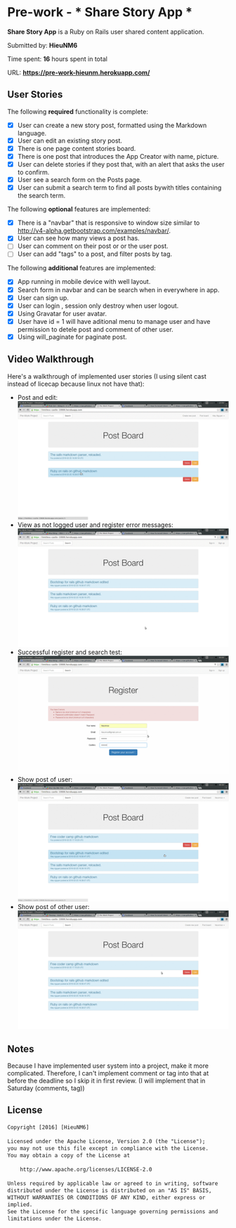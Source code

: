 # Pre-work - * Share Story App *

**Share Story App** is a Ruby on Rails user shared content application.

Submitted by: **HieuNM6**

Time spent: **16** hours spent in total

URL: **https://pre-work-hieunm.herokuapp.com/**

## User Stories

The following **required** functionality is complete:

* [x] User can create a new story post, formatted using the Markdown language.
* [x] User can edit an existing story post.
* [x] There is one page content stories board.
* [x] There is one post that introduces the App Creator with name, picture.
* [x] User can delete stories if they post that, with an alert that asks the user to confirm.
* [x] User see a search form on the Posts page.
* [x] User can submit a search term to find all posts bywith titles containing the search term.

The following **optional** features are implemented:
* [x] There is a "navbar" that is responsive to window size similar to http://v4-alpha.getbootstrap.com/examples/navbar/.
* [x] User can see how many views a post has.
* [ ] User can comment on their post or or the user post.
* [ ] User can add "tags" to a post, and filter posts by tag.

The following **additional** features are implemented:
- [x] App running in mobile device with well layout.
- [x] Search form in navbar and can be search when in everywhere in app.
- [x] User can sign up.
- [x] User can login , session only destroy when user logout.
- [x] Using Gravatar for user avatar.
- [x] User have id = 1 will have aditional menu to manage user and have permission to detele post and comment of other user.
- [x] Using will_paginate for paginate post.

## Video Walkthrough

Here's a walkthrough of implemented user stories (I using silent cast instead of licecap because linux not have that):

- Post and edit:
![Video Walkthrough1](https://raw.githubusercontent.com/HieuNM6/pre-exam-project/master/PostAndEdit.gif)
- View as not logged user and  register error messages:
![Video Walkthrough2](https://raw.githubusercontent.com/HieuNM6/pre-exam-project/master/view.as.not.logged.risger.error.message.gif)
- Successful register and search test: 
![Video Walkthrough3](https://raw.githubusercontent.com/HieuNM6/pre-exam-project/master/register.successful.and.search.test.gif)
- Show post of user:
![Video Walkthrough4](https://raw.githubusercontent.com/HieuNM6/pre-exam-project/master/ShowPostofUser.gif)
- Show post of other user:
![Video Walkthrough5](https://raw.githubusercontent.com/HieuNM6/pre-exam-project/master/ShowPostofOtherUser.gif)

## Notes

Because I have implemented user system into a project, make it more complicated. Therefore, I can't implement comment or tag into that at before the deadline so I skip it in first review.  (I will implement that in Saturday (comments, tag))

## License

    Copyright [2016] [HieuNM6]

    Licensed under the Apache License, Version 2.0 (the "License");
    you may not use this file except in compliance with the License.
    You may obtain a copy of the License at

        http://www.apache.org/licenses/LICENSE-2.0

    Unless required by applicable law or agreed to in writing, software
    distributed under the License is distributed on an "AS IS" BASIS,
    WITHOUT WARRANTIES OR CONDITIONS OF ANY KIND, either express or implied.
    See the License for the specific language governing permissions and
    limitations under the License.
